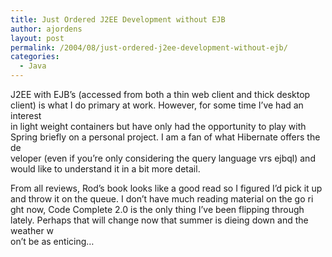 ```yaml
---
title: Just Ordered J2EE Development without EJB
author: ajordens
layout: post
permalink: /2004/08/just-ordered-j2ee-development-without-ejb/
categories:
  - Java
---
```

J2EE with EJB&#8217;s (accessed from both a thin web client and thick desktop client) is what I do primary at work. However, for some time I&#8217;ve had an interest  
in light weight containers but have only had the opportunity to play with Spring briefly on a personal project. I am a fan of what Hibernate offers the de  
veloper (even if you&#8217;re only considering the query language vrs ejbql) and would like to understand it in a bit more detail. 

From all reviews, Rod&#8217;s book looks like a good read so I figured I&#8217;d pick it up and throw it on the queue. I don&#8217;t have much reading material on the go ri  
ght now, Code Complete 2.0 is the only thing I&#8217;ve been flipping through lately. Perhaps that will change now that summer is dieing down and the weather w  
on&#8217;t be as enticing&#8230;